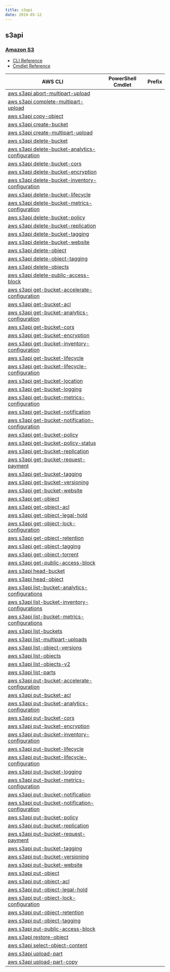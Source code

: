 ```yaml
---
title: s3api
date: 2019-05-12
---
```


## s3api

### [Amazon S3](https://aws.amazon.com/s3/)

* [CLI Reference](https://docs.aws.amazon.com/cli/latest/reference/s3api/index.html)
* [Cmdlet Reference](https://docs.aws.amazon.com/powershell/latest/reference/items/Amazon_Simple_Storage_Service_cmdlets.html)

|AWS CLI|PowerShell Cmdlet|Prefix|
|----|----|:--:|
|[aws s3api abort-multipart-upload](https://docs.aws.amazon.com/cli/latest/reference/s3api/abort-multipart-upload.html)|||
|[aws s3api complete-multipart-upload](https://docs.aws.amazon.com/cli/latest/reference/s3api/complete-multipart-upload.html)|||
|[aws s3api copy-object](https://docs.aws.amazon.com/cli/latest/reference/s3api/copy-object.html)|||
|[aws s3api create-bucket](https://docs.aws.amazon.com/cli/latest/reference/s3api/create-bucket.html)|||
|[aws s3api create-multipart-upload](https://docs.aws.amazon.com/cli/latest/reference/s3api/create-multipart-upload.html)|||
|[aws s3api delete-bucket](https://docs.aws.amazon.com/cli/latest/reference/s3api/delete-bucket.html)|||
|[aws s3api delete-bucket-analytics-configuration](https://docs.aws.amazon.com/cli/latest/reference/s3api/delete-bucket-analytics-configuration.html)|||
|[aws s3api delete-bucket-cors](https://docs.aws.amazon.com/cli/latest/reference/s3api/delete-bucket-cors.html)|||
|[aws s3api delete-bucket-encryption](https://docs.aws.amazon.com/cli/latest/reference/s3api/delete-bucket-encryption.html)|||
|[aws s3api delete-bucket-inventory-configuration](https://docs.aws.amazon.com/cli/latest/reference/s3api/delete-bucket-inventory-configuration.html)|||
|[aws s3api delete-bucket-lifecycle](https://docs.aws.amazon.com/cli/latest/reference/s3api/delete-bucket-lifecycle.html)|||
|[aws s3api delete-bucket-metrics-configuration](https://docs.aws.amazon.com/cli/latest/reference/s3api/delete-bucket-metrics-configuration.html)|||
|[aws s3api delete-bucket-policy](https://docs.aws.amazon.com/cli/latest/reference/s3api/delete-bucket-policy.html)|||
|[aws s3api delete-bucket-replication](https://docs.aws.amazon.com/cli/latest/reference/s3api/delete-bucket-replication.html)|||
|[aws s3api delete-bucket-tagging](https://docs.aws.amazon.com/cli/latest/reference/s3api/delete-bucket-tagging.html)|||
|[aws s3api delete-bucket-website](https://docs.aws.amazon.com/cli/latest/reference/s3api/delete-bucket-website.html)|||
|[aws s3api delete-object](https://docs.aws.amazon.com/cli/latest/reference/s3api/delete-object.html)|||
|[aws s3api delete-object-tagging](https://docs.aws.amazon.com/cli/latest/reference/s3api/delete-object-tagging.html)|||
|[aws s3api delete-objects](https://docs.aws.amazon.com/cli/latest/reference/s3api/delete-objects.html)|||
|[aws s3api delete-public-access-block](https://docs.aws.amazon.com/cli/latest/reference/s3api/delete-public-access-block.html)|||
|[aws s3api get-bucket-accelerate-configuration](https://docs.aws.amazon.com/cli/latest/reference/s3api/get-bucket-accelerate-configuration.html)|||
|[aws s3api get-bucket-acl](https://docs.aws.amazon.com/cli/latest/reference/s3api/get-bucket-acl.html)|||
|[aws s3api get-bucket-analytics-configuration](https://docs.aws.amazon.com/cli/latest/reference/s3api/get-bucket-analytics-configuration.html)|||
|[aws s3api get-bucket-cors](https://docs.aws.amazon.com/cli/latest/reference/s3api/get-bucket-cors.html)|||
|[aws s3api get-bucket-encryption](https://docs.aws.amazon.com/cli/latest/reference/s3api/get-bucket-encryption.html)|||
|[aws s3api get-bucket-inventory-configuration](https://docs.aws.amazon.com/cli/latest/reference/s3api/get-bucket-inventory-configuration.html)|||
|[aws s3api get-bucket-lifecycle](https://docs.aws.amazon.com/cli/latest/reference/s3api/get-bucket-lifecycle.html)|||
|[aws s3api get-bucket-lifecycle-configuration](https://docs.aws.amazon.com/cli/latest/reference/s3api/get-bucket-lifecycle-configuration.html)|||
|[aws s3api get-bucket-location](https://docs.aws.amazon.com/cli/latest/reference/s3api/get-bucket-location.html)|||
|[aws s3api get-bucket-logging](https://docs.aws.amazon.com/cli/latest/reference/s3api/get-bucket-logging.html)|||
|[aws s3api get-bucket-metrics-configuration](https://docs.aws.amazon.com/cli/latest/reference/s3api/get-bucket-metrics-configuration.html)|||
|[aws s3api get-bucket-notification](https://docs.aws.amazon.com/cli/latest/reference/s3api/get-bucket-notification.html)|||
|[aws s3api get-bucket-notification-configuration](https://docs.aws.amazon.com/cli/latest/reference/s3api/get-bucket-notification-configuration.html)|||
|[aws s3api get-bucket-policy](https://docs.aws.amazon.com/cli/latest/reference/s3api/get-bucket-policy.html)|||
|[aws s3api get-bucket-policy-status](https://docs.aws.amazon.com/cli/latest/reference/s3api/get-bucket-policy-status.html)|||
|[aws s3api get-bucket-replication](https://docs.aws.amazon.com/cli/latest/reference/s3api/get-bucket-replication.html)|||
|[aws s3api get-bucket-request-payment](https://docs.aws.amazon.com/cli/latest/reference/s3api/get-bucket-request-payment.html)|||
|[aws s3api get-bucket-tagging](https://docs.aws.amazon.com/cli/latest/reference/s3api/get-bucket-tagging.html)|||
|[aws s3api get-bucket-versioning](https://docs.aws.amazon.com/cli/latest/reference/s3api/get-bucket-versioning.html)|||
|[aws s3api get-bucket-website](https://docs.aws.amazon.com/cli/latest/reference/s3api/get-bucket-website.html)|||
|[aws s3api get-object](https://docs.aws.amazon.com/cli/latest/reference/s3api/get-object.html)|||
|[aws s3api get-object-acl](https://docs.aws.amazon.com/cli/latest/reference/s3api/get-object-acl.html)|||
|[aws s3api get-object-legal-hold](https://docs.aws.amazon.com/cli/latest/reference/s3api/get-object-legal-hold.html)|||
|[aws s3api get-object-lock-configuration](https://docs.aws.amazon.com/cli/latest/reference/s3api/get-object-lock-configuration.html)|||
|[aws s3api get-object-retention](https://docs.aws.amazon.com/cli/latest/reference/s3api/get-object-retention.html)|||
|[aws s3api get-object-tagging](https://docs.aws.amazon.com/cli/latest/reference/s3api/get-object-tagging.html)|||
|[aws s3api get-object-torrent](https://docs.aws.amazon.com/cli/latest/reference/s3api/get-object-torrent.html)|||
|[aws s3api get-public-access-block](https://docs.aws.amazon.com/cli/latest/reference/s3api/get-public-access-block.html)|||
|[aws s3api head-bucket](https://docs.aws.amazon.com/cli/latest/reference/s3api/head-bucket.html)|||
|[aws s3api head-object](https://docs.aws.amazon.com/cli/latest/reference/s3api/head-object.html)|||
|[aws s3api list-bucket-analytics-configurations](https://docs.aws.amazon.com/cli/latest/reference/s3api/list-bucket-analytics-configurations.html)|||
|[aws s3api list-bucket-inventory-configurations](https://docs.aws.amazon.com/cli/latest/reference/s3api/list-bucket-inventory-configurations.html)|||
|[aws s3api list-bucket-metrics-configurations](https://docs.aws.amazon.com/cli/latest/reference/s3api/list-bucket-metrics-configurations.html)|||
|[aws s3api list-buckets](https://docs.aws.amazon.com/cli/latest/reference/s3api/list-buckets.html)|||
|[aws s3api list-multipart-uploads](https://docs.aws.amazon.com/cli/latest/reference/s3api/list-multipart-uploads.html)|||
|[aws s3api list-object-versions](https://docs.aws.amazon.com/cli/latest/reference/s3api/list-object-versions.html)|||
|[aws s3api list-objects](https://docs.aws.amazon.com/cli/latest/reference/s3api/list-objects.html)|||
|[aws s3api list-objects-v2](https://docs.aws.amazon.com/cli/latest/reference/s3api/list-objects-v2.html)|||
|[aws s3api list-parts](https://docs.aws.amazon.com/cli/latest/reference/s3api/list-parts.html)|||
|[aws s3api put-bucket-accelerate-configuration](https://docs.aws.amazon.com/cli/latest/reference/s3api/put-bucket-accelerate-configuration.html)|||
|[aws s3api put-bucket-acl](https://docs.aws.amazon.com/cli/latest/reference/s3api/put-bucket-acl.html)|||
|[aws s3api put-bucket-analytics-configuration](https://docs.aws.amazon.com/cli/latest/reference/s3api/put-bucket-analytics-configuration.html)|||
|[aws s3api put-bucket-cors](https://docs.aws.amazon.com/cli/latest/reference/s3api/put-bucket-cors.html)|||
|[aws s3api put-bucket-encryption](https://docs.aws.amazon.com/cli/latest/reference/s3api/put-bucket-encryption.html)|||
|[aws s3api put-bucket-inventory-configuration](https://docs.aws.amazon.com/cli/latest/reference/s3api/put-bucket-inventory-configuration.html)|||
|[aws s3api put-bucket-lifecycle](https://docs.aws.amazon.com/cli/latest/reference/s3api/put-bucket-lifecycle.html)|||
|[aws s3api put-bucket-lifecycle-configuration](https://docs.aws.amazon.com/cli/latest/reference/s3api/put-bucket-lifecycle-configuration.html)|||
|[aws s3api put-bucket-logging](https://docs.aws.amazon.com/cli/latest/reference/s3api/put-bucket-logging.html)|||
|[aws s3api put-bucket-metrics-configuration](https://docs.aws.amazon.com/cli/latest/reference/s3api/put-bucket-metrics-configuration.html)|||
|[aws s3api put-bucket-notification](https://docs.aws.amazon.com/cli/latest/reference/s3api/put-bucket-notification.html)|||
|[aws s3api put-bucket-notification-configuration](https://docs.aws.amazon.com/cli/latest/reference/s3api/put-bucket-notification-configuration.html)|||
|[aws s3api put-bucket-policy](https://docs.aws.amazon.com/cli/latest/reference/s3api/put-bucket-policy.html)|||
|[aws s3api put-bucket-replication](https://docs.aws.amazon.com/cli/latest/reference/s3api/put-bucket-replication.html)|||
|[aws s3api put-bucket-request-payment](https://docs.aws.amazon.com/cli/latest/reference/s3api/put-bucket-request-payment.html)|||
|[aws s3api put-bucket-tagging](https://docs.aws.amazon.com/cli/latest/reference/s3api/put-bucket-tagging.html)|||
|[aws s3api put-bucket-versioning](https://docs.aws.amazon.com/cli/latest/reference/s3api/put-bucket-versioning.html)|||
|[aws s3api put-bucket-website](https://docs.aws.amazon.com/cli/latest/reference/s3api/put-bucket-website.html)|||
|[aws s3api put-object](https://docs.aws.amazon.com/cli/latest/reference/s3api/put-object.html)|||
|[aws s3api put-object-acl](https://docs.aws.amazon.com/cli/latest/reference/s3api/put-object-acl.html)|||
|[aws s3api put-object-legal-hold](https://docs.aws.amazon.com/cli/latest/reference/s3api/put-object-legal-hold.html)|||
|[aws s3api put-object-lock-configuration](https://docs.aws.amazon.com/cli/latest/reference/s3api/put-object-lock-configuration.html)|||
|[aws s3api put-object-retention](https://docs.aws.amazon.com/cli/latest/reference/s3api/put-object-retention.html)|||
|[aws s3api put-object-tagging](https://docs.aws.amazon.com/cli/latest/reference/s3api/put-object-tagging.html)|||
|[aws s3api put-public-access-block](https://docs.aws.amazon.com/cli/latest/reference/s3api/put-public-access-block.html)|||
|[aws s3api restore-object](https://docs.aws.amazon.com/cli/latest/reference/s3api/restore-object.html)|||
|[aws s3api select-object-content](https://docs.aws.amazon.com/cli/latest/reference/s3api/select-object-content.html)|||
|[aws s3api upload-part](https://docs.aws.amazon.com/cli/latest/reference/s3api/upload-part.html)|||
|[aws s3api upload-part-copy](https://docs.aws.amazon.com/cli/latest/reference/s3api/upload-part-copy.html)|||

